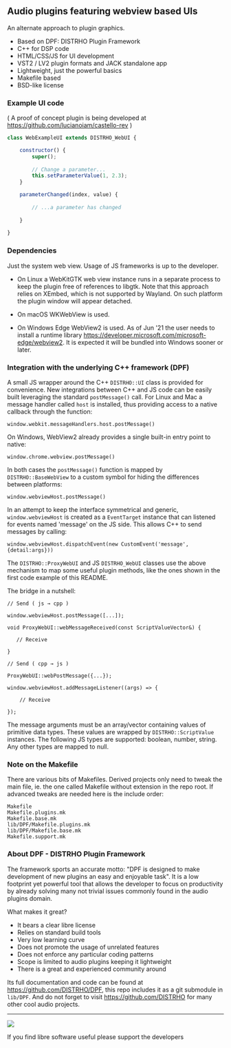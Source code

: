 Audio plugins featuring webview based UIs
-----------------------------------------

An alternate approach to plugin graphics.

* Based on DPF: DISTRHO Plugin Framework
* C++ for DSP code
* HTML/CSS/JS for UI development
* VST2 / LV2 plugin formats and JACK standalone app
* Lightweight, just the powerful basics
* Makefile based
* BSD-like license

### Example UI code

( A proof of concept plugin is being developed at https://github.com/lucianoiam/castello-rev )

```JavaScript
class WebExampleUI extends DISTRHO_WebUI {

    constructor() {
    	super();
    
        // Change a parameter...
        this.setParameterValue(1, 2.3);
    }

    parameterChanged(index, value) {
    
        // ...a parameter has changed
        
    }
    
}
```

### Dependencies

Just the system web view. Usage of JS frameworks is up to the developer.

- On Linux a WebKitGTK web view instance runs in a separate process to keep the
plugin free of references to libgtk. Note that this approach relies on XEmbed,
which is not supported by Wayland. On such platform the plugin window will
appear detached.

- On macOS WKWebView is used.

- On Windows Edge WebView2 is used. As of Jun '21 the user needs to install a
runtime library https://developer.microsoft.com/microsoft-edge/webview2. It is
expected it will be bundled into Windows sooner or later.

### Integration with the underlying C++ framework (DPF)

A small JS wrapper around the C++ `DISTRHO::UI` class is provided for convenience.
New integrations between C++ and JS code can be easily built leveraging the
standard `postMessage()` call. For Linux and Mac a message handler called `host`
is installed, thus providing access to a native callback through the function:

`window.webkit.messageHandlers.host.postMessage()`

On Windows, WebView2 already provides a single built-in entry point to native:

`window.chrome.webview.postMessage()`

In both cases the `postMessage()` function is mapped by `DISTRHO::BaseWebView`
to a custom symbol for hiding the differences between platforms:

`window.webviewHost.postMessage()`

In an attempt to keep the interface symmetrical and generic, `window.webviewHost`
is created as a `EventTarget` instance that can listened for events named
'message' on the JS side. This allows C++ to send messages by calling:

`window.webviewHost.dispatchEvent(new CustomEvent('message',{detail:args}))`

The `DISTRHO::ProxyWebUI` and JS `DISTRHO_WebUI` classes use the above mechanism
to map some useful plugin methods, like the ones shown in the first code example
of this README.

The bridge in a nutshell:

```
// Send ( js → cpp )

window.webviewHost.postMessage([...]);

void ProxyWebUI::webMessageReceived(const ScriptValueVector&) {

   // Receive

}

// Send ( cpp → js )

ProxyWebUI::webPostMessage({...});

window.webviewHost.addMessageListener((args) => {
    
    // Receive

});
```

The message arguments must be an array/vector containing values of primitive
data types. These values are wrapped by `DISTRHO::ScriptValue` instances. The
following JS types are supported: boolean, number, string. Any other types are
mapped to null.

### Note on the Makefile

There are various bits of Makefiles. Derived projects only need to tweak the
main file, ie. the one called Makefile without extension in the repo root.
If advanced tweaks are needed here is the include order:

```
Makefile
Makefile.plugins.mk
Makefile.base.mk
lib/DPF/Makefile.plugins.mk
lib/DPF/Makefile.base.mk
Makefile.support.mk
```

### About DPF - DISTRHO Plugin Framework

The framework sports an accurate motto: "DPF is designed to make development of
new plugins an easy and enjoyable task". It is a low footprint yet powerful tool
that allows the developer to focus on productivity by already solving many not
trivial issues commonly found in the audio plugins domain.

What makes it great?

- It bears a clear libre license
- Relies on standard build tools
- Very low learning curve
- Does not promote the usage of unrelated features
- Does not enforce any particular coding patterns
- Scope is limited to audio plugins keeping it lightweight
- There is a great and experienced community around

Its full documentation and code can be found at https://github.com/DISTRHO/DPF,
this repo includes it as a git submodule in `lib/DPF`. And do not forget to
visit https://github.com/DISTRHO for many other cool audio projects.

****

![](https://user-images.githubusercontent.com/930494/121346399-595adf80-c926-11eb-9131-3269de4398b7.png)

If you find libre software useful please support the developers
